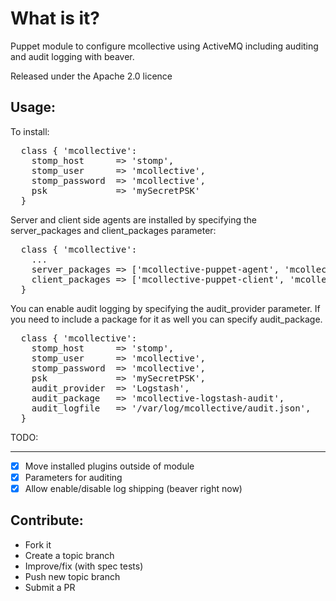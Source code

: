 What is it?
===========

Puppet module to configure mcollective using ActiveMQ including auditing and
audit logging with beaver.

Released under the Apache 2.0 licence

Usage:
------

To install:
<pre>
  class { 'mcollective':
    stomp_host      => 'stomp',
    stomp_user      => 'mcollective',
    stomp_password  => 'mcollective',
    psk             => 'mySecretPSK'
  }
</pre>

Server and client side agents are installed by specifying the server_packages
and client_packages parameter:
<pre>
  class { 'mcollective':
    ...
    server_packages => ['mcollective-puppet-agent', 'mcollective-filemgr-agent'],
    client_packages => ['mcollective-puppet-client', 'mcollective-service-client'],
  }
</pre>


You can enable audit logging by specifying the audit_provider parameter.  If
you need to include a package for it as well you can specify audit_package.
<pre>
  class { 'mcollective':
    stomp_host      => 'stomp',
    stomp_user      => 'mcollective',
    stomp_password  => 'mcollective',
    psk             => 'mySecretPSK',
    audit_provider  => 'Logstash',
    audit_package   => 'mcollective-logstash-audit',
    audit_logfile   => '/var/log/mcollective/audit.json',
  }
</pre>

TODO:
____
- [x] Move installed plugins outside of module
- [x] Parameters for auditing
- [x] Allow enable/disable log shipping (beaver right now)

Contribute:
-----------
* Fork it
* Create a topic branch
* Improve/fix (with spec tests)
* Push new topic branch
* Submit a PR
